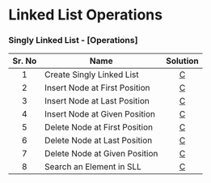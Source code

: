 # Linked List Operations

### Singly Linked List - [Operations]
| Sr. No    |   Name            |   Solution    |
|:---------:|-------------------|:-------------:|
| 1 | Create Singly Linked List     | [C](https://github.com/j471n/Data-Structure-Operations/blob/main/Linked%20List/Singly%20Linked%20List/C/Create_Singly_Linked_List.c)        |
| 2 | Insert Node at First Position | [C](https://github.com/j471n/Data-Structure-Operations/blob/main/Linked%20List/Singly%20Linked%20List/C/Insert_element_at_first_position.c) |
| 3 | Insert Node at Last Position  | [C](https://github.com/j471n/Data-Structure-Operations/blob/main/Linked%20List/Singly%20Linked%20List/C/Insert_element_at_last_position.c)  |
| 4 | Insert Node at Given Position | [C](https://github.com/j471n/Data-Structure-Operations/blob/main/Linked%20List/Singly%20Linked%20List/C/Insert_element_at_given_position.c) |
| 5 | Delete Node at First Position | [C](https://github.com/j471n/Data-Structure-Operations/blob/main/Linked%20List/Singly%20Linked%20List/C/Delete_element_at_first_position.c) |
| 6 | Delete Node at Last Position  | [C](https://github.com/j471n/Data-Structure-Operations/blob/main/Linked%20List/Singly%20Linked%20List/C/Delete_element_at_last_position.c)  |
| 7 | Delete Node at Given Position | [C](https://github.com/j471n/Data-Structure-Operations/blob/main/Linked%20List/Singly%20Linked%20List/C/Delete_node_at_given-position.c)    |
| 8 | Search an Element in SLL      | [C](https://github.com/j471n/Data-Structure-Operations/blob/main/Linked%20List/Singly%20Linked%20List/C/Search_an_element_in_Linked_List.c)    |
